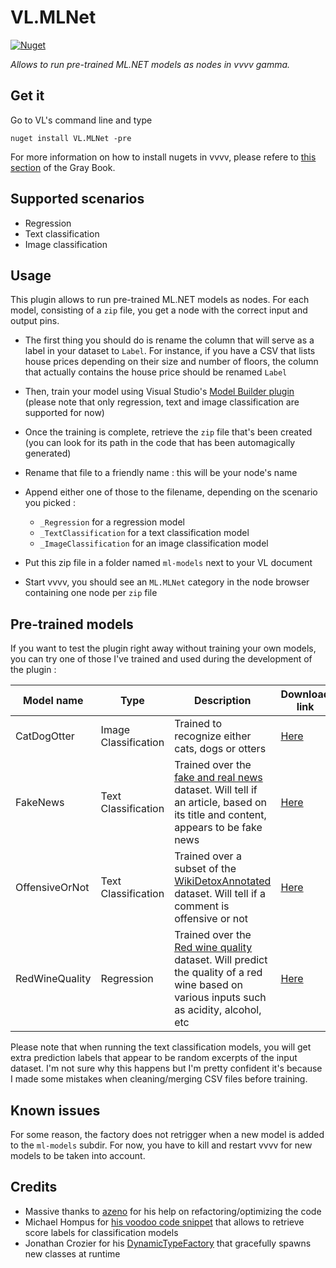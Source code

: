 # VL.MLNet

[![Nuget](https://img.shields.io/nuget/vpre/VL.MLNet?style=flat-square)](https://www.nuget.org/packages/VL.MLNet)

_Allows to run pre-trained ML.NET models as nodes in vvvv gamma._

## Get it

Go to VL's command line and type

```
nuget install VL.MLNet -pre
```

For more information on how to install nugets in vvvv, please refere to [this section](https://thegraybook.vvvv.org/reference/libraries/referencing.html#manage-nugets) of the Gray Book.

##  Supported scenarios

- Regression
- Text classification
- Image classification

## Usage

This plugin allows to run pre-trained ML.NET models as nodes. For each model, consisting of a `zip` file, you get a node with the correct input and output pins.

- The first thing you should do is rename the column that will serve as a label in your dataset to `Label`. For instance, if you have a CSV that lists house prices depending on their size and number of floors, the column that actually contains the house price should be renamed `Label`
- Then, train your model using Visual Studio's [Model Builder plugin](https://dotnet.microsoft.com/apps/machinelearning-ai/ml-dotnet/model-builder) (please note that only regression, text and image classification are supported for now)
- Once the training is complete, retrieve the `zip` file that's been created (you can look for its path in the code that has been automagically generated)
- Rename that file to a friendly name : this will be your node's name
- Append either one of those to the filename, depending on the scenario you picked :

  - `_Regression` for a regression model
  - `_TextClassification` for a text classification model
  - `_ImageClassification` for an image classification model
- Put this zip file in a folder named `ml-models` next to your VL document
- Start vvvv, you should see an `ML.MLNet` category in the node browser containing one node per `zip` file

## Pre-trained models

If you want to test the plugin right away without training your own models, you can try one of those I've trained and used during the development of the plugin :

| Model name     | Type                 | Description                                                                                                                                                                                                                                                     | Download link                                                              |
|----------------|----------------------|-----------------------------------------------------------------------------------------------------------------------------------------------------------------------------------------------------------------------------------------------------------------|----------------------------------------------------------------------------|
| CatDogOtter    | Image Classification | Trained to recognize either cats, dogs or otters                                                                                                                                                                                                                | [Here](http://sebescudie.fr/sharing/CatDogOtter_ImageClassification.zip)   |
| FakeNews       | Text Classification  | Trained over the [fake and real news](https://www.kaggle.com/clmentbisaillon/fake-and-real-news-dataset) dataset. Will tell if an article, based on its title and content, appears to be fake news                                                              | [Here](http://sebescudie.fr/sharing/FakeNews_TextClassification.zip)       |
| OffensiveOrNot | Text Classification  | Trained over a subset of the [WikiDetoxAnnotated](https://github.com/dotnet/machinelearning-samples/tree/main/samples/csharp/getting-started/BinaryClassification_SentimentAnalysis/SentimentAnalysis/Data) dataset. Will tell if a comment is offensive or not | [Here](http://sebescudie.fr/sharing/OffensiveOrNot_TextClassification.zip) |
| RedWineQuality | Regression           | Trained over the [Red wine quality](https://www.kaggle.com/uciml/red-wine-quality-cortez-et-al-2009) dataset. Will predict the quality of a red wine based on various inputs such as acidity, alcohol, etc                                                      | [Here](http://sebescudie.fr/sharing/RedWineQuality_Regression.zip)         |

Please note that when running the text classification models, you will get extra prediction labels that appear to be random excerpts of the input dataset. I'm not sure why this happens but I'm pretty confident it's because I made some mistakes when cleaning/merging CSV files before training.

## Known issues

For some reason, the factory does not retrigger when a new model is added to the `ml-models` subdir. For now, you have to kill and restart vvvv for new models to be taken into account.

## Credits

- Massive thanks to [azeno](https://github.com/azeno/) for his help on refactoring/optimizing the code
- Michael Hompus for [his voodoo code snippet](https://blog.hompus.nl/2020/09/14/get-all-prediction-scores-from-your-ml-net-model/) that allows to retrieve score labels for classification models
- Jonathan Crozier for his [DynamicTypeFactory](https://github.com/jonathancrozier/jc-samples-dynamic-properties/blob/master/JC.Samples.DynamicProperties/Factories/DynamicTypeFactory.cs) that gracefully spawns new classes at runtime

